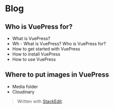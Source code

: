 # Blog

## Who is VuePress for?
 - What is VuePress?
 - Wh - What is VuePress? Who is VuePress for?
 - How to get started with VuePress
 - How to install VuePress
 - How to use VuePress
## Where to put images in VuePress
 - Media folder
 - Cloudinary




> Written with [StackEdit](https://stackedit.io/).
<!--stackedit_data:
eyJoaXN0b3J5IjpbNzQwNDM4NjAyXX0=
-->